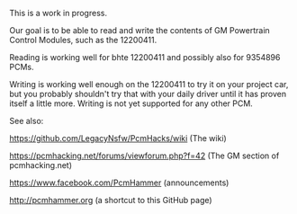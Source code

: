 This is a work in progress.

Our goal is to be able to read and write the contents of GM Powertrain Control Modules, such as the 12200411.

Reading is working well for bhte 12200411 and possibly also for 9354896 PCMs.

Writing is working well enough on the 12200411 to try it on your project car, but you probably shouldn't try that with your daily driver until it has proven itself a little more. Writing is not yet supported for any other PCM.

See also:

https://github.com/LegacyNsfw/PcmHacks/wiki (The wiki)

https://pcmhacking.net/forums/viewforum.php?f=42 (The GM section of pcmhacking.net)

https://www.facebook.com/PcmHammer (announcements)

http://pcmhammer.org (a shortcut to this GitHub page)
